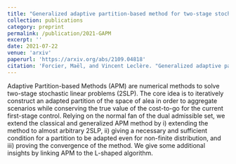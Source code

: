 ```yaml
---
title: "Generalized adaptive partition-based method for two-stage stochastic linear programs: convergence and generalization"
collection: publications
category: preprint
permalink: /publication/2021-GAPM
excerpt: ''
date: 2021-07-22
venue: 'arxiv'
paperurl: 'https://arxiv.org/abs/2109.04818'
citation: 'Forcier, Maël, and Vincent Leclère. "Generalized adaptive partition-based method for two-stage stochastic linear programs: convergence and generalization." arXiv preprint arXiv:2109.04818 (2021).'
---
```

Adaptive Partition-based Methods (APM) are numerical methods to solve two-stage stochastic linear problems (2SLP). The core idea is to iteratively construct an adapted partition of the space of alea in order to aggregate scenarios while conserving the true value of the cost-to-go for the current first-stage control. Relying on the normal fan of the dual admissible set, we extend the classical and generalized APM method by i) extending the method to almost arbitrary 2SLP, ii) giving a necessary and sufficient condition for a partition to be adapted even for non-finite distribution, and iii) proving the convergence of the method. We give some additional insights by linking APM to the L-shaped algorithm. 
